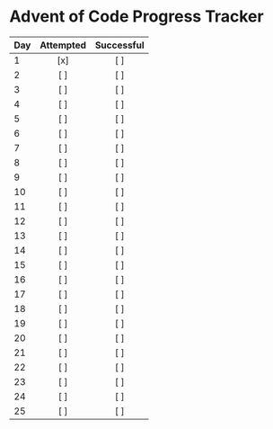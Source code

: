 # Advent of Code Progress Tracker

| Day | Attempted | Successful |
|-----|:---------:|:----------:|
| 1   | [x]       | [ ]        |
| 2   | [ ]       | [ ]        |
| 3   | [ ]       | [ ]        |
| 4   | [ ]       | [ ]        |
| 5   | [ ]       | [ ]        |
| 6   | [ ]       | [ ]        |
| 7   | [ ]       | [ ]        |
| 8   | [ ]       | [ ]        |
| 9   | [ ]       | [ ]        |
| 10  | [ ]       | [ ]        |
| 11  | [ ]       | [ ]        |
| 12  | [ ]       | [ ]        |
| 13  | [ ]       | [ ]        |
| 14  | [ ]       | [ ]        |
| 15  | [ ]       | [ ]        |
| 16  | [ ]       | [ ]        |
| 17  | [ ]       | [ ]        |
| 18  | [ ]       | [ ]        |
| 19  | [ ]       | [ ]        |
| 20  | [ ]       | [ ]        |
| 21  | [ ]       | [ ]        |
| 22  | [ ]       | [ ]        |
| 23  | [ ]       | [ ]        |
| 24  | [ ]       | [ ]        |
| 25  | [ ]       | [ ]        |
